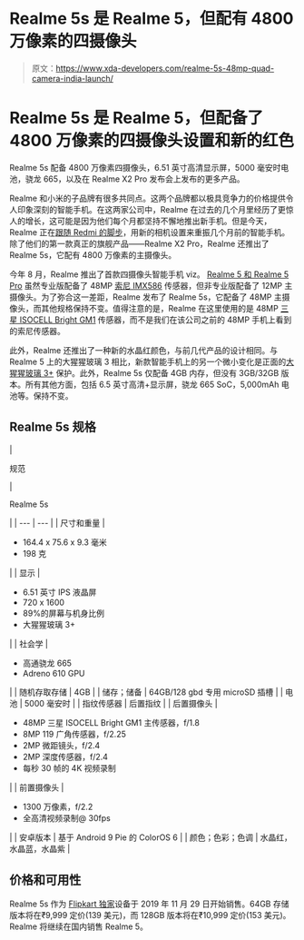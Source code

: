 # Realme 5s 是 Realme 5，但配有 4800 万像素的四摄像头

> 原文：<https://www.xda-developers.com/realme-5s-48mp-quad-camera-india-launch/>

# Realme 5s 是 Realme 5，但配备了 4800 万像素的四摄像头设置和新的红色

Realme 5s 配备 4800 万像素四摄像头，6.51 英寸高清显示屏，5000 毫安时电池，骁龙 665，以及在 Realme X2 Pro 发布会上发布的更多产品。

Realme 和小米的子品牌有很多共同点。这两个品牌都以极具竞争力的价格提供令人印象深刻的智能手机。在这两家公司中，Realme 在过去的几个月里经历了更惊人的增长，这可能是因为他们每个月都坚持不懈地推出新手机。但是今天，Realme 正在[跟随 Redmi 的脚步](https://www.xda-developers.com/xiaomi-redmi-note-7s-48mp-snapdragon-660/)，用新的相机设置来重振几个月前的智能手机。除了他们的第一款真正的旗舰产品——Realme X2 Pro，Realme 还推出了 Realme 5s，它配有 4800 万像素的主摄像头。

今年 8 月，Realme 推出了首款四摄像头智能手机 viz。 [Realme 5 和 Realme 5 Pro](https://www.xda-developers.com/realme-5-pro-quad-cameras-snapdragon-712-india-europe/) 虽然专业版配备了 48MP [索尼 IMX586](https://www.xda-developers.com/sonys-imx586-48mp-smartphone-camera/) 传感器，但非专业版配备了 12MP 主摄像头。为了弥合这一差距，Realme 发布了 Realme 5s，它配备了 48MP 主摄像头，而其他规格保持不变。值得注意的是，Realme 在这里使用的是 48MP [三星 ISOCELL Bright GM1](https://www.xda-developers.com/samsung-32mp-48mp-isocell-camera-sensors/) 传感器，而不是我们在该公司之前的 48MP 手机上看到的索尼传感器。

此外，Realme 还推出了一种新的水晶红颜色，与前几代产品的设计相同。与 Realme 5 上的大猩猩玻璃 3 相比，新款智能手机上的另一个微小变化是正面的[大猩猩玻璃 3+](https://www.corning.com/gorillaglass/worldwide/en/glass-types/gorilla-glass-3-plus.html) 保护。此外，Realme 5s 仅配备 4GB 内存，但没有 3GB/32GB 版本。所有其他方面，包括 6.5 英寸高清+显示屏，骁龙 665 SoC，5,000mAh 电池等。保持不变。

## Realme 5s 规格

| 

规范

 | 

Realme 5s

 |
| --- | --- |
| 尺寸和重量 | 

*   164.4 x 75.6 x 9.3 毫米
*   198 克

 |
| 显示 | 

*   6.51 英寸 IPS 液晶屏
*   720 x 1600
*   89%的屏幕与机身比例
*   大猩猩玻璃 3+

 |
| 社会学 | 

*   高通骁龙 665
*   Adreno 610 GPU

 |
| 随机存取存储 | 4GB |
| 储存；储备 | 64GB/128 gbd 专用 microSD 插槽 |
| 电池 | 5000 毫安时 |
| 指纹传感器 | 后置指纹 |
| 后置摄像头 | 

*   48MP 三星 ISOCELL Bright GM1 主传感器，f/1.8
*   8MP 119 广角传感器，f/2.25
*   2MP 微距镜头，f/2.4
*   2MP 深度传感器，f/2.4
*   每秒 30 帧的 4K 视频录制

 |
| 前置摄像头 | 

*   1300 万像素，f/2.2
*   全高清视频录制@ 30fps

 |
| 安卓版本 | 基于 Android 9 Pie 的 ColorOS 6 |
| 颜色；色彩；色调 | 水晶红，水晶蓝，水晶紫 |

## 价格和可用性

Realme 5s 作为 [Flipkart 独家](https://www.flipkart.com/new-launch-from-realme-nov2019-ttt34v9-store?affid=salescueli&affExtParam2=CL_10067&affExtParam1=20191119clzdx1r5pztr)设备于 2019 年 11 月 29 日开始销售。64GB 存储版本将在₹9,999 定价(139 美元)，而 128GB 版本将在₹10,999 定价(153 美元)。Realme 将继续在国内销售 Realme 5。